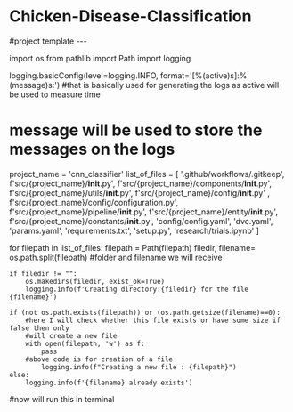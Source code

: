 # Chicken-Disease-Classification

#project template ---

import os
from pathlib import Path
import logging  

logging.basicConfig(level=logging.INFO, format='[%(active)s]:%(message)s:')
#that is basically used for generating the logs as active will be used to measure time 
# message will be used to store the messages on the logs

project_name = 'cnn_classifier'
list_of_files = [
    '.github/workflows/.gitkeep',
    f'src/{project_name}/__init__.py',
    f'src/{project_name}/components/__init__.py',
    f'src/{project_name}/utils/__init__.py',
    f'src/{project_name}/config/__init__.py' ,
    f'src/{project_name}/config/configuration.py',
    f'src/{project_name}/pipeline/__init__.py',
    f'src/{project_name}/entity/__init__.py',
    f'src/{project_name}/constants/__init__.py',
    'config/config.yaml',
    'dvc.yaml',
    'params.yaml',
    'requirements.txt',
    'setup.py',
    'research/trials.ipynb' 
]

for filepath in list_of_files:
    filepath = Path(filepath)
    filedir, filename= os.path.split(filepath)
    #folder and filename we will receive

    if filedir != "":
        os.makedirs(filedir, exist_ok=True)
        logging.info(f'Creating directory:{filedir} for the file {filename}')

    if (not os.path.exists(filepath)) or (os.path.getsize(filename)==0):
        #here I will check whether this file exists or have some size if false then only 
        #will create a new file
        with open(filepath, 'w') as f:
            pass
        #above code is for creation of a file
            logging.info(f"Creating a new file : {filepath}")
    else:
        logging.info(f'{filename} already exists')

#now will run this in terminal